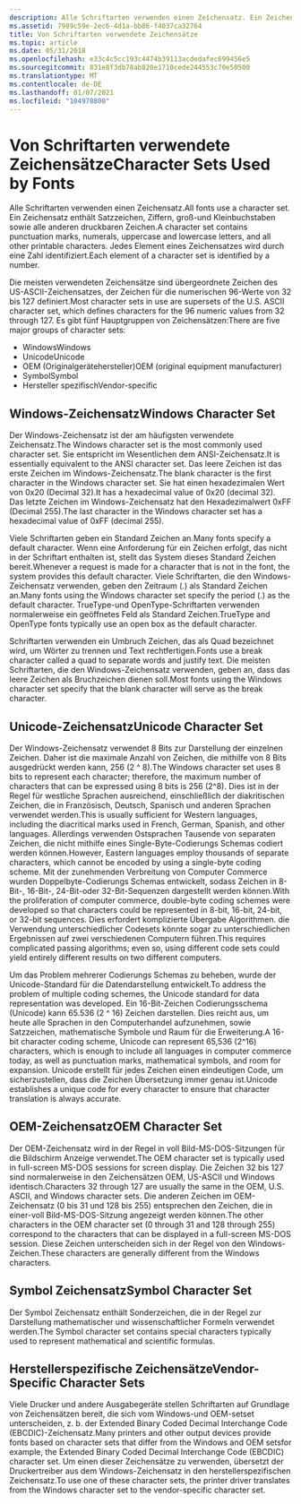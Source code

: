 ```yaml
---
description: Alle Schriftarten verwenden einen Zeichensatz. Ein Zeichensatz enthält Satzzeichen, Ziffern, groß-und Kleinbuchstaben sowie alle anderen druckbaren Zeichen. Jedes Element eines Zeichensatzes wird durch eine Zahl identifiziert.
ms.assetid: 7989c59e-2ec6-4d1a-bb86-f4037ca32764
title: Von Schriftarten verwendete Zeichensätze
ms.topic: article
ms.date: 05/31/2018
ms.openlocfilehash: e33c4c5cc193c4474b39113acdedafec699456e5
ms.sourcegitcommit: 831e8f3db78ab820e1710cede244553c70e50500
ms.translationtype: MT
ms.contentlocale: de-DE
ms.lasthandoff: 01/07/2021
ms.locfileid: "104978800"
---
```

# <a name="character-sets-used-by-fonts"></a><span data-ttu-id="039fc-105">Von Schriftarten verwendete Zeichensätze</span><span class="sxs-lookup"><span data-stu-id="039fc-105">Character Sets Used by Fonts</span></span>

<span data-ttu-id="039fc-106">Alle Schriftarten verwenden einen Zeichensatz.</span><span class="sxs-lookup"><span data-stu-id="039fc-106">All fonts use a character set.</span></span> <span data-ttu-id="039fc-107">Ein Zeichensatz enthält Satzzeichen, Ziffern, groß-und Kleinbuchstaben sowie alle anderen druckbaren Zeichen.</span><span class="sxs-lookup"><span data-stu-id="039fc-107">A character set contains punctuation marks, numerals, uppercase and lowercase letters, and all other printable characters.</span></span> <span data-ttu-id="039fc-108">Jedes Element eines Zeichensatzes wird durch eine Zahl identifiziert.</span><span class="sxs-lookup"><span data-stu-id="039fc-108">Each element of a character set is identified by a number.</span></span>

<span data-ttu-id="039fc-109">Die meisten verwendeten Zeichensätze sind übergeordnete Zeichen des US-ASCII-Zeichensatzes, der Zeichen für die numerischen 96-Werte von 32 bis 127 definiert.</span><span class="sxs-lookup"><span data-stu-id="039fc-109">Most character sets in use are supersets of the U.S. ASCII character set, which defines characters for the 96 numeric values from 32 through 127.</span></span> <span data-ttu-id="039fc-110">Es gibt fünf Hauptgruppen von Zeichensätzen:</span><span class="sxs-lookup"><span data-stu-id="039fc-110">There are five major groups of character sets:</span></span>

-   <span data-ttu-id="039fc-111">Windows</span><span class="sxs-lookup"><span data-stu-id="039fc-111">Windows</span></span>
-   <span data-ttu-id="039fc-112">Unicode</span><span class="sxs-lookup"><span data-stu-id="039fc-112">Unicode</span></span>
-   <span data-ttu-id="039fc-113">OEM (Originalgerätehersteller)</span><span class="sxs-lookup"><span data-stu-id="039fc-113">OEM (original equipment manufacturer)</span></span>
-   <span data-ttu-id="039fc-114">Symbol</span><span class="sxs-lookup"><span data-stu-id="039fc-114">Symbol</span></span>
-   <span data-ttu-id="039fc-115">Hersteller spezifisch</span><span class="sxs-lookup"><span data-stu-id="039fc-115">Vendor-specific</span></span>

## <a name="windows-character-set"></a><span data-ttu-id="039fc-116">Windows-Zeichensatz</span><span class="sxs-lookup"><span data-stu-id="039fc-116">Windows Character Set</span></span>

<span data-ttu-id="039fc-117">Der Windows-Zeichensatz ist der am häufigsten verwendete Zeichensatz.</span><span class="sxs-lookup"><span data-stu-id="039fc-117">The Windows character set is the most commonly used character set.</span></span> <span data-ttu-id="039fc-118">Sie entspricht im Wesentlichen dem ANSI-Zeichensatz.</span><span class="sxs-lookup"><span data-stu-id="039fc-118">It is essentially equivalent to the ANSI character set.</span></span> <span data-ttu-id="039fc-119">Das leere Zeichen ist das erste Zeichen im Windows-Zeichensatz.</span><span class="sxs-lookup"><span data-stu-id="039fc-119">The blank character is the first character in the Windows character set.</span></span> <span data-ttu-id="039fc-120">Sie hat einen hexadezimalen Wert von 0x20 (Decimal 32).</span><span class="sxs-lookup"><span data-stu-id="039fc-120">It has a hexadecimal value of 0x20 (decimal 32).</span></span> <span data-ttu-id="039fc-121">Das letzte Zeichen im Windows-Zeichensatz hat den Hexadezimalwert 0xFF (Decimal 255).</span><span class="sxs-lookup"><span data-stu-id="039fc-121">The last character in the Windows character set has a hexadecimal value of 0xFF (decimal 255).</span></span>

<span data-ttu-id="039fc-122">Viele Schriftarten geben ein Standard Zeichen an.</span><span class="sxs-lookup"><span data-stu-id="039fc-122">Many fonts specify a default character.</span></span> <span data-ttu-id="039fc-123">Wenn eine Anforderung für ein Zeichen erfolgt, das nicht in der Schriftart enthalten ist, stellt das System dieses Standard Zeichen bereit.</span><span class="sxs-lookup"><span data-stu-id="039fc-123">Whenever a request is made for a character that is not in the font, the system provides this default character.</span></span> <span data-ttu-id="039fc-124">Viele Schriftarten, die den Windows-Zeichensatz verwenden, geben den Zeitraum (.) als Standard Zeichen an.</span><span class="sxs-lookup"><span data-stu-id="039fc-124">Many fonts using the Windows character set specify the period (.) as the default character.</span></span> <span data-ttu-id="039fc-125">TrueType-und OpenType-Schriftarten verwenden normalerweise ein geöffnetes Feld als Standard Zeichen.</span><span class="sxs-lookup"><span data-stu-id="039fc-125">TrueType and OpenType fonts typically use an open box as the default character.</span></span>

<span data-ttu-id="039fc-126">Schriftarten verwenden ein Umbruch Zeichen, das als Quad bezeichnet wird, um Wörter zu trennen und Text rechtfertigen.</span><span class="sxs-lookup"><span data-stu-id="039fc-126">Fonts use a break character called a quad to separate words and justify text.</span></span> <span data-ttu-id="039fc-127">Die meisten Schriftarten, die den Windows-Zeichensatz verwenden, geben an, dass das leere Zeichen als Bruchzeichen dienen soll.</span><span class="sxs-lookup"><span data-stu-id="039fc-127">Most fonts using the Windows character set specify that the blank character will serve as the break character.</span></span>

## <a name="unicode-character-set"></a><span data-ttu-id="039fc-128">Unicode-Zeichensatz</span><span class="sxs-lookup"><span data-stu-id="039fc-128">Unicode Character Set</span></span>

<span data-ttu-id="039fc-129">Der Windows-Zeichensatz verwendet 8 Bits zur Darstellung der einzelnen Zeichen. Daher ist die maximale Anzahl von Zeichen, die mithilfe von 8 Bits ausgedrückt werden kann, 256 (2 ^ 8).</span><span class="sxs-lookup"><span data-stu-id="039fc-129">The Windows character set uses 8 bits to represent each character; therefore, the maximum number of characters that can be expressed using 8 bits is 256 (2^8).</span></span> <span data-ttu-id="039fc-130">Dies ist in der Regel für westliche Sprachen ausreichend, einschließlich der diakritischen Zeichen, die in Französisch, Deutsch, Spanisch und anderen Sprachen verwendet werden.</span><span class="sxs-lookup"><span data-stu-id="039fc-130">This is usually sufficient for Western languages, including the diacritical marks used in French, German, Spanish, and other languages.</span></span> <span data-ttu-id="039fc-131">Allerdings verwenden Ostsprachen Tausende von separaten Zeichen, die nicht mithilfe eines Single-Byte-Codierungs Schemas codiert werden können.</span><span class="sxs-lookup"><span data-stu-id="039fc-131">However, Eastern languages employ thousands of separate characters, which cannot be encoded by using a single-byte coding scheme.</span></span> <span data-ttu-id="039fc-132">Mit der zunehmenden Verbreitung von Computer Commerce wurden Doppelbyte-Codierungs Schemas entwickelt, sodass Zeichen in 8-Bit-, 16-Bit-, 24-Bit-oder 32-Bit-Sequenzen dargestellt werden können.</span><span class="sxs-lookup"><span data-stu-id="039fc-132">With the proliferation of computer commerce, double-byte coding schemes were developed so that characters could be represented in 8-bit, 16-bit, 24-bit, or 32-bit sequences.</span></span> <span data-ttu-id="039fc-133">Dies erfordert komplizierte Übergabe Algorithmen. die Verwendung unterschiedlicher Codesets könnte sogar zu unterschiedlichen Ergebnissen auf zwei verschiedenen Computern führen.</span><span class="sxs-lookup"><span data-stu-id="039fc-133">This requires complicated passing algorithms; even so, using different code sets could yield entirely different results on two different computers.</span></span>

<span data-ttu-id="039fc-134">Um das Problem mehrerer Codierungs Schemas zu beheben, wurde der Unicode-Standard für die Datendarstellung entwickelt.</span><span class="sxs-lookup"><span data-stu-id="039fc-134">To address the problem of multiple coding schemes, the Unicode standard for data representation was developed.</span></span> <span data-ttu-id="039fc-135">Ein 16-Bit-Zeichen Codierungsschema (Unicode) kann 65.536 (2 ^ 16) Zeichen darstellen. Dies reicht aus, um heute alle Sprachen in den Computerhandel aufzunehmen, sowie Satzzeichen, mathematische Symbole und Raum für die Erweiterung.</span><span class="sxs-lookup"><span data-stu-id="039fc-135">A 16-bit character coding scheme, Unicode can represent 65,536 (2^16) characters, which is enough to include all languages in computer commerce today, as well as punctuation marks, mathematical symbols, and room for expansion.</span></span> <span data-ttu-id="039fc-136">Unicode erstellt für jedes Zeichen einen eindeutigen Code, um sicherzustellen, dass die Zeichen Übersetzung immer genau ist.</span><span class="sxs-lookup"><span data-stu-id="039fc-136">Unicode establishes a unique code for every character to ensure that character translation is always accurate.</span></span>

## <a name="oem-character-set"></a><span data-ttu-id="039fc-137">OEM-Zeichensatz</span><span class="sxs-lookup"><span data-stu-id="039fc-137">OEM Character Set</span></span>

<span data-ttu-id="039fc-138">Der OEM-Zeichensatz wird in der Regel in voll Bild-MS-DOS-Sitzungen für die Bildschirm Anzeige verwendet.</span><span class="sxs-lookup"><span data-stu-id="039fc-138">The OEM character set is typically used in full-screen MS-DOS sessions for screen display.</span></span> <span data-ttu-id="039fc-139">Die Zeichen 32 bis 127 sind normalerweise in den Zeichensätzen OEM, US-ASCII und Windows identisch.</span><span class="sxs-lookup"><span data-stu-id="039fc-139">Characters 32 through 127 are usually the same in the OEM, U.S. ASCII, and Windows character sets.</span></span> <span data-ttu-id="039fc-140">Die anderen Zeichen im OEM-Zeichensatz (0 bis 31 und 128 bis 255) entsprechen den Zeichen, die in einer-voll Bild-MS-DOS-Sitzung angezeigt werden können.</span><span class="sxs-lookup"><span data-stu-id="039fc-140">The other characters in the OEM character set (0 through 31 and 128 through 255) correspond to the characters that can be displayed in a full-screen MS-DOS session.</span></span> <span data-ttu-id="039fc-141">Diese Zeichen unterscheiden sich in der Regel von den Windows-Zeichen.</span><span class="sxs-lookup"><span data-stu-id="039fc-141">These characters are generally different from the Windows characters.</span></span>

## <a name="symbol-character-set"></a><span data-ttu-id="039fc-142">Symbol Zeichensatz</span><span class="sxs-lookup"><span data-stu-id="039fc-142">Symbol Character Set</span></span>

<span data-ttu-id="039fc-143">Der Symbol Zeichensatz enthält Sonderzeichen, die in der Regel zur Darstellung mathematischer und wissenschaftlicher Formeln verwendet werden.</span><span class="sxs-lookup"><span data-stu-id="039fc-143">The Symbol character set contains special characters typically used to represent mathematical and scientific formulas.</span></span>

## <a name="vendor-specific-character-sets"></a><span data-ttu-id="039fc-144">Herstellerspezifische Zeichensätze</span><span class="sxs-lookup"><span data-stu-id="039fc-144">Vendor-Specific Character Sets</span></span>

<span data-ttu-id="039fc-145">Viele Drucker und andere Ausgabegeräte stellen Schriftarten auf Grundlage von Zeichensätzen bereit, die sich vom Windows-und OEM-setset unterscheiden, z. b. der Extended Binary Coded Decimal Interchange Code (EBCDIC)-Zeichensatz.</span><span class="sxs-lookup"><span data-stu-id="039fc-145">Many printers and other output devices provide fonts based on character sets that differ from the Windows and OEM setsfor example, the Extended Binary Coded Decimal Interchange Code (EBCDIC) character set.</span></span> <span data-ttu-id="039fc-146">Um einen dieser Zeichensätze zu verwenden, übersetzt der Druckertreiber aus dem Windows-Zeichensatz in den herstellerspezifischen Zeichensatz.</span><span class="sxs-lookup"><span data-stu-id="039fc-146">To use one of these character sets, the printer driver translates from the Windows character set to the vendor-specific character set.</span></span>

 

 



